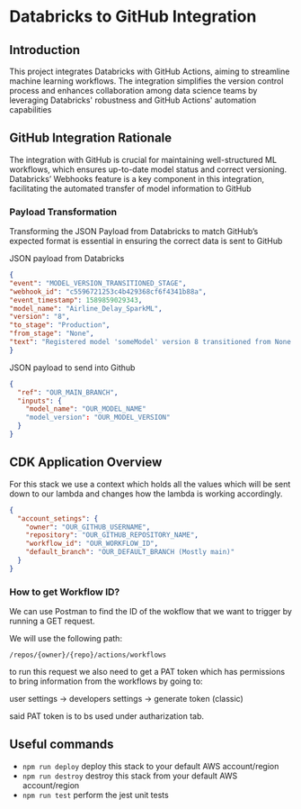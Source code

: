 
# Databricks to GitHub Integration

## Introduction
This project integrates Databricks with GitHub Actions, aiming to streamline machine learning workflows. The integration simplifies the version control process and enhances collaboration among data science teams by leveraging Databricks' robustness and GitHub Actions' automation capabilities

## GitHub Integration Rationale
The integration with GitHub is crucial for maintaining well-structured ML workflows, which ensures up-to-date model status and correct versioning. Databricks’ Webhooks feature is a key component in this integration, facilitating the automated transfer of model information to GitHub

### Payload Transformation
Transforming the JSON Payload from Databricks to match GitHub’s expected format is essential in ensuring the correct data is sent to GitHub

JSON payload from Databricks
```json
{
"event": "MODEL_VERSION_TRANSITIONED_STAGE",
"webhook_id": "c5596721253c4b429368cf6f4341b88a",
"event_timestamp": 1589859029343,
"model_name": "Airline_Delay_SparkML",
"version": "8",
"to_stage": "Production",
"from_stage": "None",
"text": "Registered model 'someModel' version 8 transitioned from None to Production."
}
```

JSON payload to send into Github
```json
{
  "ref": "OUR_MAIN_BRANCH", 
  "inputs": {
    "model_name": "OUR_MODEL_NAME"
    "model_version": "OUR_MODEL_VERSION"
  }
}
```

## CDK Application Overview

For this stack we use a context which holds all the values which will be sent down to our lambda and changes how the lambda is working accordingly.
```json
{
  "account_setings": {
    "owner": "OUR_GITHUB_USERNAME",
    "repository": "OUR_GITHUB_REPOSITORY_NAME",
    "workflow_id": "OUR_WORKFLOW_ID",
    "default_branch": "OUR_DEFAULT_BRANCH (Mostly main)"
  }
}

```

### How to get Workflow ID?
We can use Postman to find the ID of the wokflow that we want to trigger by running a GET request.

We will use the following path:
```
/repos/{owner}/{repo}/actions/workflows
```
to run this request we also need to get a PAT token which has permissions to bring information from the workflows by going to:

user settings -> developers settings -> generate token (classic)

said PAT token is to bs used under autharization tab.

## Useful commands

* `npm run deploy`  deploy this stack to your default AWS account/region
* `npm run destroy` destroy this stack from your default AWS account/region
* `npm run test`    perform the jest unit tests
